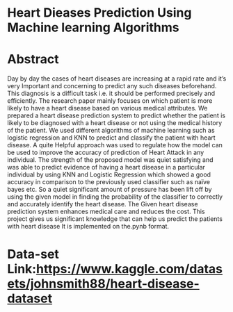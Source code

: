 # Heart Dieases Prediction Using Machine learning Algorithms
# Abstract
Day by day the cases of heart diseases are increasing at a rapid rate and it’s very
Important and concerning to predict any such diseases beforehand. This diagnosis is a
difficult task i.e. it should be performed precisely and efficiently. The research paper
mainly focuses on which patient is more likely to have a heart disease based on various
medical attributes. We prepared a heart disease prediction system to predict whether the
patient is likely to be diagnosed with a heart disease or not using the medical history of
the patient. We used different algorithms of machine learning such as logistic regression
and KNN to predict and classify the patient with heart disease. A quite Helpful approach
was used to regulate how the model can be used to improve the accuracy of prediction
of Heart Attack in any individual. The strength of the proposed model was quiet satisfying
and was able to predict evidence of having a heart disease in a particular individual by
using KNN and Logistic Regression which showed a good accuracy in comparison to the
previously used classifier such as naïve bayes etc. So a quiet significant amount of
pressure has been lift off by using the given model in finding the probability of the classifier
to correctly and accurately identify the heart disease. The Given heart disease prediction
system enhances medical care and reduces the cost. This project gives us significant
knowledge that can help us predict the patients with heart disease It is implemented on
the.pynb format.


# Data-set Link:https://www.kaggle.com/datasets/johnsmith88/heart-disease-dataset

